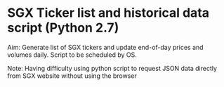 # SGX Ticker list and historical data script (Python 2.7)

Aim: Generate list of SGX tickers and update end-of-day prices and volumes daily. Script to be scheduled by OS.

Note: Having difficulty using python script to request JSON data directly from SGX website without using the browser

